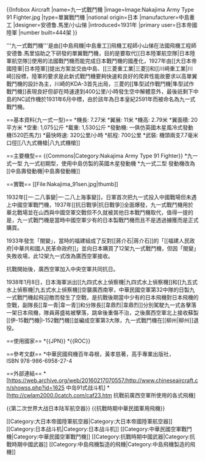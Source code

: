 {{Infobox Aircraft
|name=九一式戰鬥機
|image=Image:Nakajima Army Type 91 Fighter.jpg
|type=單翼戰鬥機
|national origin=日本
|manufacturer=中島重工
|designer=安德鲁.馬里/小山悌
|introduced=1931年
|primary user=日本帝國陸軍
|number built=444架
}}

'''九一式戰鬥機'''是由[[中島飛機|中島重工]]飛機工程師小山悌在法國飛機工程師安德鲁.馬里協助之下研發的單翼戰鬥機，目的是要取代[[日本陸軍航空隊|日本陸軍航空隊]]使用的法國戰鬥機而能完成日本戰鬥機的國產化，1927年由[[大日本帝國陸軍|日本陸軍]]提出方案並交由中島、[[三菱重工業|三菱]]和[[川崎重工業|川崎]]投標，陸軍的要求是此新式戰鬥機要夠快速和良好的爬昇性能故要求以高單翼戰鬥機的設計為主，川崎的KDA-3首先出局，三菱的[[隼型試作戰鬥機|隼型試作戰鬥機]]表現良好但卻在時速達到400公里/小時發生空中解體意外，最後祇剩下中島的NC試作機於1931年6月中標，由於該年為日本皇紀2591年而被命名為九一式戰鬥機。

==基本資料(九一式一型)==
*機長: 7.27米
*翼展: 11米
*機高: 2.79米
*翼面積: 20平方米
*空重: 1,075公斤
*載重: 1,530公斤
*發動機: 一俱仿英國木星風冷式發動機(520匹馬力) 
*最快時速: 320公里/小時
*航程: 700公里 
*武裝: 機頭兩支7.7毫米口徑[[八九式機槍|八九式機槍]]

==主要機型==
{{Commons|Category:Nakajima Army Type 91 Fighter}}
*九一式一型
九一式初期型，使用中島仿製的英國木星發動機
*九一式二型
發動機改為[[中島壽發動機|中島壽發動機]]

==實戰==
[[File:Nakajima_91sen.jpg|thumb]]

1932年[[一·二八事變|一·二八上海事變]]，日軍首次把九一式投入中國戰場但未遇上中國空軍戰鬥機，1937年[[抗日戰爭|抗日戰爭]]全面爆發，九一式戰鬥機用於華北戰場並在山西與中國空軍交戰但不久就被其他日本戰鬥機取代，值得一提的是，九一式戰鬥機是當時中國空軍少有的日本製戰鬥機而且不是透過擄獲而是正式購買。

1933年發生「閩變」，當時的福建組成了反對[[蔣介石|蔣介石]]的「[[福建人民政府|中華共和國人民革命政府]]」並向日本購買了12架九一式戰鬥機，但因「閩變」失敗收場，此12架九一式改為廣西空軍接收。

抗戰開始後，廣西空軍加入中央空軍共同抗日。

1938年1月8日，日本海軍派出[[九四式水上偵察機|九四式水上偵察機]]和[[九五式水上偵察機|九五式水上偵察機]]空襲廣西南寧，中華民國空軍第32中隊的日製九一式戰鬥機起飛迎敵而發生了空戰，是抗戰後期當中少有的日本飛機對日本飛機的空戰，副隊長[[韋一青|韋一青]]和分隊長[[韋鼎烈|韋鼎烈]]分別駕駛九一式各擊落一架日本飛機，隊員蔣盛祐被擊落，跳傘後重傷不治，之後廣西空軍北上接收蘇製[[伊-15戰鬥機|I-152戰鬥機]]並編成空軍第3大隊，九一式戰鬥機在[[柳州|柳州]]退役。

==使用國家==
*{{JPN}}
*{{ROC}}

==參考文獻==
*中華民國飛機百年尋根，黃孝慈著，高手專業出版社，ISBN 978-986-6958-27-4

==外部連結==
*[https://web.archive.org/web/20160217070557/http://www.chineseaircraft.cn/showss.php?id=1625 中岛91式战斗机]
*[http://cwlam2000.0catch.com/caf23.htm 抗戰前廣西空軍所使用的各式飛機]

{{第二次世界大战日本陆军航空器}}
{{抗戰時期中華民國軍用飛機}}

[[Category:大日本帝國陸軍航空器|Category:大日本帝國陸軍航空器]]
[[Category:日本战斗机|Category:日本战斗机]]
[[Category:中華民國空軍戰鬥機|Category:中華民國空軍戰鬥機]]
[[Category:抗戰時期中國武器|Category:抗戰時期中國武器]]
[[Category:中島飛機製造的飛機|Category:中島飛機製造的飛機]]